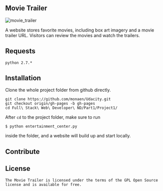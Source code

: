 ## Movie Trailer
![movie_trailer](https://monaen.github.io/Udacity/Full%20Stack%20Web%20Developer%20ND/Part1/Project1/movie_trailer.PNG)

A website stores favorite movies, including box art imagery and a movie trailer URL. Visitors can review the movies and watch the trailers.

## Requests
```
python 2.7.*

```

## Installation
Clone the whole project folder from github directly.
```
git clone https://github.com/monaen/Udacity.git
git checkout origin/gh-pages -b gh-pages
cd Full\ Stack\ Web\ Developer\ ND/Part1/Project1/
```

After `cd` to the project folder, make sure to run
```
$ python entertainment_center.py
```
inside the folder, and a website will build up and start locally.

## Contribute


## License
```
The Movie Trailer is licensed under the terms of the GPL Open Source license and is available for free.
```
